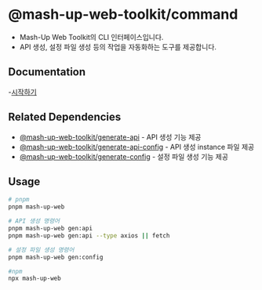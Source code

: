 # @mash-up-web-toolkit/command

- Mash-Up Web Toolkit의 CLI 인터페이스입니다.
- API 생성, 설정 파일 생성 등의 작업을 자동화하는 도구를 제공합니다.

## Documentation

-[시작하기](https://mash-up-web-toolkit-docs.vercel.app/docs/category/installation)

## Related Dependencies

- [@mash-up-web-toolkit/generate-api](https://www.npmjs.com/package/@mash-up-web-toolkit/generate-api) - API 생성 기능 제공
- [@mash-up-web-toolkit/generate-api-config](https://www.npmjs.com/package/@mash-up-web-toolkit/generate-api-config) - API 생성 instance 파일 제공
- [@mash-up-web-toolkit/generate-config](https://www.npmjs.com/package/@mash-up-web-toolkit/generate-config) - 설정 파일 생성 기능 제공

## Usage

```bash
# pnpm
pnpm mash-up-web

# API 생성 명령어
pnpm mash-up-web gen:api
pnpm mash-up-web gen:api --type axios || fetch

# 설정 파일 생성 명령어
pnpm mash-up-web gen:config

#npm
npx mash-up-web


```
